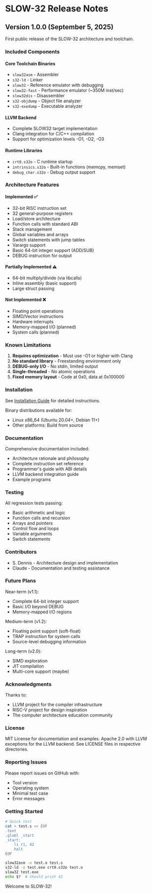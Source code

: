# SLOW-32 Release Notes

## Version 1.0.0 (September 5, 2025)

First public release of the SLOW-32 architecture and toolchain.

### Included Components

#### Core Toolchain Binaries
- `slow32asm` - Assembler
- `s32-ld` - Linker  
- `slow32` - Reference emulator with debugging
- `slow32-fast` - Performance emulator (~350M inst/sec)
- `slow32dis` - Disassembler
- `s32-objdump` - Object file analyzer
- `s32-exedump` - Executable analyzer

#### LLVM Backend
- Complete SLOW32 target implementation
- Clang integration for C/C++ compilation
- Support for optimization levels -O1, -O2, -O3

#### Runtime Libraries
- `crt0.s32o` - C runtime startup
- `intrinsics.s32o` - Built-in functions (memcpy, memset)
- `debug_char.s32o` - Debug output support

### Architecture Features

#### Implemented ✅
- 32-bit RISC instruction set
- 32 general-purpose registers
- Load/store architecture
- Function calls with standard ABI
- Stack management
- Global variables and arrays
- Switch statements with jump tables
- Varargs support
- Basic 64-bit integer support (ADD/SUB)
- DEBUG instruction for output

#### Partially Implemented ⚠️
- 64-bit multiply/divide (via libcalls)
- Inline assembly (basic support)
- Large struct passing

#### Not Implemented ❌
- Floating point operations
- SIMD/Vector instructions
- Hardware interrupts
- Memory-mapped I/O (planned)
- System calls (planned)

### Known Limitations

1. **Requires optimization** - Must use -O1 or higher with Clang
2. **No standard library** - Freestanding environment only
3. **DEBUG-only I/O** - No stdin, limited output
4. **Single-threaded** - No atomic operations
5. **Fixed memory layout** - Code at 0x0, data at 0x100000

### Installation

See [Installation Guide](docs/02-installation.md) for detailed instructions.

Binary distributions available for:
- Linux x86_64 (Ubuntu 20.04+, Debian 11+)
- Other platforms: Build from source

### Documentation

Comprehensive documentation included:
- Architecture rationale and philosophy
- Complete instruction set reference
- Programmer's guide with ABI details
- LLVM backend integration guide
- Example programs

### Testing

All regression tests passing:
- Basic arithmetic and logic
- Function calls and recursion
- Arrays and pointers
- Control flow and loops
- Variable arguments
- Switch statements

### Contributors

- S. Dennis - Architecture design and implementation
- Claude - Documentation and testing assistance

### Future Plans

Near-term (v1.1):
- Complete 64-bit integer support
- Basic I/O beyond DEBUG
- Memory-mapped I/O regions

Medium-term (v1.2):
- Floating point support (soft-float)
- TRAP instruction for system calls
- Source-level debugging information

Long-term (v2.0):
- SIMD exploration
- JIT compilation
- Multi-core support (maybe)

### Acknowledgments

Thanks to:
- LLVM project for the compiler infrastructure
- RISC-V project for design inspiration
- The computer architecture education community

### License

MIT License for documentation and examples.
Apache 2.0 with LLVM exceptions for the LLVM backend.
See LICENSE files in respective directories.

### Reporting Issues

Please report issues on GitHub with:
- Tool version
- Operating system
- Minimal test case
- Error messages

### Getting Started

```bash
# Quick test
cat > test.s << EOF
.text
.globl _start
_start:
    li r1, 42
    halt
EOF

slow32asm -o test.o test.s
s32-ld -o test.exe crt0.s32o test.o
slow32 test.exe
echo $?  # Should print 42
```

Welcome to SLOW-32!